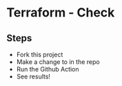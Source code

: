 # Terraform - Check

## Steps

* Fork this project
* Make a change to <something> in the repo
* Run the Github Action
* See results!
